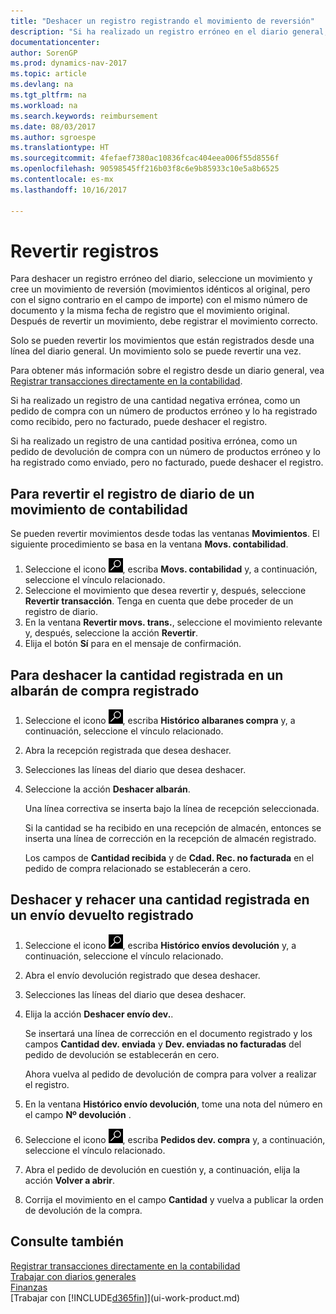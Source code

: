 ```yaml
---
title: "Deshacer un registro registrando el movimiento de reversión"
description: "Si ha realizado un registro erróneo en el diario general, puede utilizar la función Revertir transacción para deshacer el registro con un seguimiento de auditoria correcto."
documentationcenter: 
author: SorenGP
ms.prod: dynamics-nav-2017
ms.topic: article
ms.devlang: na
ms.tgt_pltfrm: na
ms.workload: na
ms.search.keywords: reimbursement
ms.date: 08/03/2017
ms.author: sgroespe
ms.translationtype: HT
ms.sourcegitcommit: 4fefaef7380ac10836fcac404eea006f55d8556f
ms.openlocfilehash: 90598545ff216b03f8c6e9b85933c10e5a8b6525
ms.contentlocale: es-mx
ms.lasthandoff: 10/16/2017

---
```

# <a name="how-to-reverse-postings"></a>Revertir registros
Para deshacer un registro erróneo del diario, seleccione un movimiento y cree un movimiento de reversión (movimientos idénticos al original, pero con el signo contrario en el campo de importe) con el mismo número de documento y la misma fecha de registro que el movimiento original. Después de revertir un movimiento, debe registrar el movimiento correcto.

Solo se pueden revertir los movimientos que están registrados desde una línea del diario general. Un movimiento solo se puede revertir una vez.

Para obtener más información sobre el registro desde un diario general, vea [Registrar transacciones directamente en la contabilidad](finance-how-post-transactions-directly.md).

Si ha realizado un registro de una cantidad negativa errónea, como un pedido de compra con un número de productos erróneo y lo ha registrado como recibido, pero no facturado, puede deshacer el registro.

Si ha realizado un registro de una cantidad positiva errónea, como un pedido de devolución de compra con un número de productos erróneo y lo ha registrado como enviado, pero no facturado, puede deshacer el registro.   

## <a name="to-reverse-the-journal-posting-of-a-general-ledger-entry"></a>Para revertir el registro de diario de un movimiento de contabilidad
Se pueden revertir movimientos desde todas las ventanas **Movimientos**. El siguiente procedimiento se basa en la ventana **Movs. contabilidad**.
1. Seleccione el icono ![Buscar página o informe](media/ui-search/search_small.png "icono Buscar página o informe"), escriba **Movs. contabilidad** y, a continuación, seleccione el vínculo relacionado.
2. Seleccione el movimiento que desea revertir y, después, seleccione **Revertir transacción**. Tenga en cuenta que debe proceder de un registro de diario.
3. En la ventana **Revertir movs. trans.**, seleccione el movimiento relevante y, después, seleccione la acción **Revertir**.
4. Elija el botón **Sí** para en el mensaje de confirmación.

## <a name="to-undo-a-quantity-posting-on-a-posted-purchase-receipt"></a>Para deshacer la cantidad registrada en un albarán de compra registrado  

1.  Seleccione el icono ![Buscar página o informe](media/ui-search/search_small.png "icono Buscar página o informe"), escriba **Histórico albaranes compra** y, a continuación, seleccione el vínculo relacionado.  
2.  Abra la recepción registrada que desea deshacer.  
3.  Selecciones las líneas del diario que desea deshacer.  
4.  Seleccione la acción **Deshacer albarán**.

    Una línea correctiva se inserta bajo la línea de recepción seleccionada.  

    Si la cantidad se ha recibido en una recepción de almacén, entonces se inserta una línea de corrección en la recepción de almacén registrado.  

    Los campos de **Cantidad recibida** y de **Cdad. Rec. no facturada** en el pedido de compra relacionado se establecerán a cero.

## <a name="to-undo-and-then-redo-a-quantity-posting-on-a-posted-return-shipment"></a>Deshacer y rehacer una cantidad registrada en un envío devuelto registrado

1.  Seleccione el icono ![Buscar página o informe](media/ui-search/search_small.png "icono Buscar página o informe"), escriba **Histórico envíos devolución** y, a continuación, seleccione el vínculo relacionado.  
2.  Abra el envío devolución registrado que desea deshacer.
3. Selecciones las líneas del diario que desea deshacer.  

4.  Elija la acción **Deshacer envío dev.**.  

    Se insertará una línea de corrección en el documento registrado y los campos **Cantidad dev. enviada** y **Dev. enviadas no facturadas** del pedido de devolución se establecerán en cero.  

    Ahora vuelva al pedido de devolución de compra para volver a realizar el registro.  

5.  En la ventana **Histórico envío devolución**, tome una nota del número en el campo **Nº devolución** .  
6.  Seleccione el icono ![Buscar página o informe](media/ui-search/search_small.png "icono Buscar página o informe"), escriba **Pedidos dev. compra** y, a continuación, seleccione el vínculo relacionado.  
7.  Abra el pedido de devolución en cuestión y, a continuación, elija la acción **Volver a abrir**.  
8.  Corrija el movimiento en el campo **Cantidad** y vuelva a publicar la orden de devolución de la compra.  

## <a name="see-also"></a>Consulte también
[Registrar transacciones directamente en la contabilidad](finance-how-post-transactions-directly.md)  
[Trabajar con diarios generales](ui-work-general-journals.md)  
[Finanzas](finance.md)  
[Trabajar con [!INCLUDE[d365fin](includes/d365fin_md.md)]](ui-work-product.md)  

